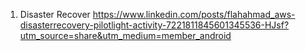 1) Disaster Recover
https://www.linkedin.com/posts/flahahmad_aws-disasterrecovery-pilotlight-activity-7221811845601345536-HJsf?utm_source=share&utm_medium=member_android
